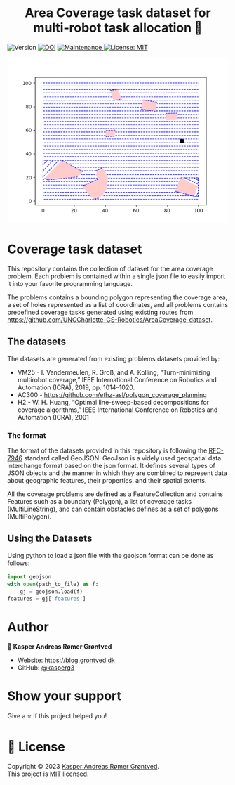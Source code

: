 <h1 align="center">Area Coverage task dataset for multi-robot task allocation 👋</h1>
<p>
  <img alt="Version" src="https://img.shields.io/badge/version-0.0.1-blue.svg?cacheSeconds=2592000" />
  <a href="https://doi.org/10.5281/zenodo.7763104"><img src="https://zenodo.org/badge/DOI/10.5281/zenodo.7763104.svg" alt="DOI"></a>
  <a href="https://github.com/kefranabg/readme-md-generator/graphs/commit-activity" target="_blank">
    <img alt="Maintenance" src="https://img.shields.io/badge/Maintained%3F-yes-green.svg" />
  </a>
  <a href="https://github.com/kasperg3/swarm-simulator/blob/79fbc5c29036169ec56d4c07bd64e2df01b3bf38/LICENCE" target="_blank">
    <img alt="License: MIT" src="https://img.shields.io/github/license/kasperg3/CoverageTasks" />
  </a>
  <!-- <a href=" " target="_blank">
    <img alt="Build" src="https://github.com/kasperg3/swarm-simulator/actions/workflows/build.yml/badge.svg" />
  </a> -->
</p>

![AC300 task example](https://github.com/kasperg3/CoverageTasks/blob/498c7cf2e65521f9a4e9524781397434f7d96bd5/.assets/AC300AC70008tasks.png)

# Coverage task dataset
This repository contains the collection of dataset for the area coverage problem. Each problem is contained within a single json file to easily import it into your favorite programming language. 

The problems contains a bounding polygon representing the coverage area, a set of holes represented as a list of coordinates, and all problems contains predefined coverage tasks generated using existing routes from https://github.com/UNCCharlotte-CS-Robotics/AreaCoverage-dataset. 

## The datasets
The datasets are generated from existing problems datasets provided by: 
* VM25 - I. Vandermeulen, R. Groß, and A. Kolling, “Turn-minimizing multirobot coverage,” IEEE International Conference on Robotics and Automation (ICRA), 2019, pp. 1014–1020.
* AC300 - https://github.com/ethz-asl/polygon_coverage_planning
* H2 - W. H. Huang, “Optimal line-sweep-based decompositions for coverage algorithms,” IEEE International Conference on Robotics and Automation (ICRA), 2001

### The format
The format of the datasets provided in this repository is following the [RFC-7946](https://www.rfc-editor.org/rfc/rfc7946) standard called GeoJSON. GeoJson is a videly used geospatial data interchange format based on the json format. It defines several types of JSON objects and
the manner in which they are combined to represent data about
geographic features, their properties, and their spatial extents.

All the coverage problems are defined as a FeatureCollection and contains Features such as a boundary (Polygon), a list of coverage tasks (MultiLineString), and can contain obstacles defines as a set of polygons (MultiPolygon).


## Using the Datasets
Using python to load a json file with the geojson format can be done as follows: 
```python
import geojson
with open(path_to_file) as f:
    gj = geojson.load(f)
features = gj['features']
```



# Author

👤 **Kasper Andreas Rømer Grøntved**

* Website: https://blog.grontved.dk
* GitHub: [@kasperg3](https://github.com/kasperg3)


# Show your support

Give a ⭐️ if this project helped you!

# 📝 License

Copyright © 2023 [Kasper Andreas Rømer Grøntved](https://github.com/kasperg3).<br />
This project is [MIT](https://github.com/kasperg3/CoverageTasks/blob/main/LICENCE) licensed.
